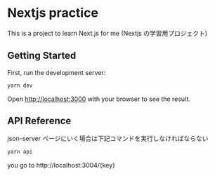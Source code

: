 # Nextjs practice

This is a project to learn Next.js for me
(Nextjs の学習用プロジェクト)

## Getting Started

First, run the development server:

```bash
yarn dev
```

Open [http://localhost:3000](http://localhost:3000) with your browser to see the result.

## API Reference

json-server ページにいく場合は下記コマンドを実行しなければならない

```bash
yarn api
```

you go to http://localhost:3004/{key}
